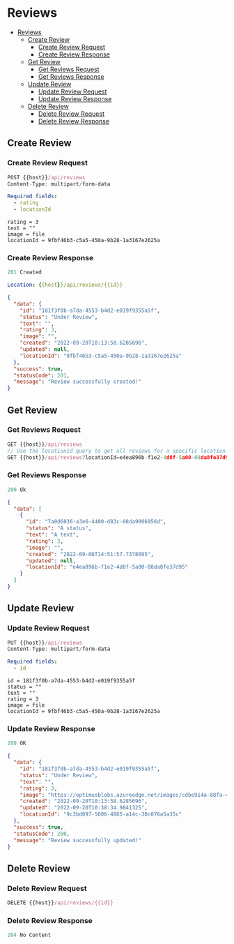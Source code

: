 # Reviews

- [Reviews](#reviews)
  - [Create Review](#create-review)
    - [Create Review Request](#create-review-request)
    - [Create Review Response](#create-review-response)
  - [Get Review](#get-review)
    - [Get Reviews Request](#get-reviews-request)
    - [Get Reviews Response](#get-reviews-response)
  - [Update Review](#update-review)
    - [Update Review Request](#update-review-request)
    - [Update Review Response](#update-review-response)
  - [Delete Review](#delete-review)
    - [Delete Review Request](#delete-review-request)
    - [Delete Review Response](#delete-review-response)


## Create Review

### Create Review Request

```js
POST {{host}}/api/reviews
Content-Type: multipart/form-data
```

```yml
Required fields:
  - rating
  - locationId
```

```multipart/form-data
rating = 3
text = ""
image = file
locationId = 9fbf46b3-c5a5-450a-9b28-1a3167e2625a
```

### Create Review Response

```js
201 Created
```

```yml
Location: {{host}}/api/reviews/{{id}}
```

```json
{
  "data": {
    "id": "181f3f0b-a7da-4553-b4d2-e019f9355a5f",
    "status": "Under Review",
    "text": "",
    "rating": 3,
    "image": "",
    "created": "2022-09-20T10:13:58.6285696",
    "updated": null,
    "locationId": "9fbf46b3-c5a5-450a-9b28-1a3167e2625a"
  },
  "success": true,
  "statusCode": 201,
  "message": "Review successfully created!"
}
```

## Get Review

### Get Reviews Request

```js
GET {{host}}/api/reviews
// Use the locationId query to get all reviews for a specific location
GET {{host}}/api/reviews?locationId=e4ea896b-f1e2-4d8f-5a00-08da8fe37d95
```

### Get Reviews Response

```js
200 Ok
```

```json
{
  "data": [
    {
      "id": "7a0d6036-a3e6-4400-d83c-08da9006956d",
      "status": "A status",
      "text": "A text",
      "rating": 3,
      "image": "",
      "created": "2022-09-06T14:51:57.7378095",
      "updated": null,
      "locationId": "e4ea896b-f1e2-4d8f-5a00-08da8fe37d95"
    }
  ]
}
```

## Update Review

### Update Review Request

```js
PUT {{host}}/api/reviews
Content-Type: multipart/form-data
```

```yml
Required fields:
  - id
```

```multipart/form-data
id = 181f3f0b-a7da-4553-b4d2-e019f9355a5f
status = ""
text = ""
rating = 3
image = file
locationId = 9fbf46b3-c5a5-450a-9b28-1a3167e2625a
```

### Update Review Response

```js
200 OK
```

```json
{
  "data": {
    "id": "181f3f0b-a7da-4553-b4d2-e019f9355a5f",
    "status": "Under Review",
    "text": "",
    "rating": 3,
    "image": "https://optimusblobs.azureedge.net/images/cdbe914a-88fa-4b94-8a77-b714375c2331",
    "created": "2022-09-20T10:13:58.6285696",
    "updated": "2022-09-20T10:38:34.9841325",
    "locationId": "9c3bd097-5606-4865-a14c-30c076a5a35c"
  },
  "success": true,
  "statusCode": 200,
  "message": "Review successfully updated!"
}
```

## Delete Review

### Delete Review Request

```js
DELETE {{host}}/api/reviews/{{id}}
```

### Delete Review Response

```js
204 No Content
```

